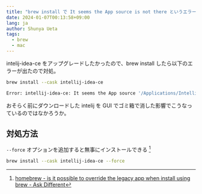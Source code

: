 ```yaml
---
title: "brew install で It seems the App source is not there というエラーへの対処法"
date: 2024-01-07T00:13:58+09:00
lang: ja
author: Shunya Ueta
tags:
  - brew
  - mac
---
```


intelij-idea-ce をアップグレードしたかったので、brew install したら以下のエラーが出たので対処。

```bash
brew install --cask intellij-idea-ce

Error: intellij-idea-ce: It seems the App source '/Applications/IntelliJ IDEA CE.app' is not there.
```

おそらく前にダウンロードした intelij を GUI でゴミ箱で消した影響でこうなっているのではなかろうか。

## 対処方法

`--force` オプションを追加すると無事にインストールできる [^brew-error]

```bash
brew install --cask intellij-idea-ce --force
```

[^brew-error]: [homebrew \- is it possible to override the legacy app when install using brew \- Ask Different](https://apple.stackexchange.com/questions/435745/is-it-possible-to-override-the-legacy-app-when-install-using-brew)
